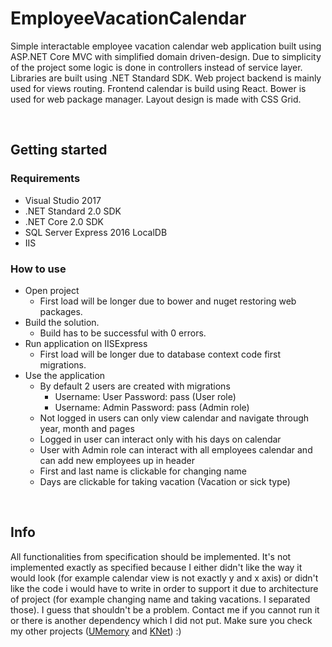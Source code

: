 # EmployeeVacationCalendar

Simple interactable employee vacation calendar web application built using ASP.NET Core MVC with simplified domain driven-design. Due to simplicity of the project some logic is done in controllers instead of service layer. Libraries are built using .NET Standard SDK. Web project backend is mainly used for views routing. Frontend calendar is build using React. Bower is used for web package manager. Layout design is made with CSS Grid.

</br>

## Getting started

### Requirements

* Visual Studio 2017
* .NET Standard 2.0 SDK
* .NET Core 2.0 SDK
* SQL Server Express 2016 LocalDB
* IIS

### How to use

* Open project
  * First load will be longer due to bower and nuget restoring web packages. 
* Build the solution.
  * Build has to be successful with 0 errors.
* Run application on IISExpress
  * First load will be longer due to database context code first migrations.
* Use the application
  * By default 2 users are created with migrations
    * Username: User Password: pass (User role)
    * Username: Admin Password: pass (Admin role)
  * Not logged in users can only view calendar and navigate through year, month and pages
  * Logged in user can interact only with his days on calendar
  * User with Admin role can interact with all employees calendar and can add new employees up in header
  * First and last name is clickable for changing name
  * Days are clickable for taking vacation (Vacation or sick type)
  
</br>

## Info

All functionalities from specification should be implemented. It's not implemented exactly as specified because I either didn't like the way it would look (for example calendar view is not exactly y and x axis) or didn't like the code i would have to write in order to support it due to architecture of project (for example changing name and taking vacations. I separated those). I guess that shouldn't be a problem. Contact me if you cannot run it or there is another dependency which I did not put. Make sure you check my other projects ([UMemory](https://github.com/Kahath/UMemory) and [KNet](https://github.com/Kahath/KNet)) :) 
